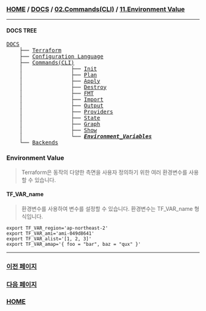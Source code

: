 ### [HOME](https://github.com/YGCHO-repo/Terraform/blob/main/README.md) / [DOCS](https://github.com/YGCHO-repo/Terraform/blob/main/DOCS/README.md) / [02.Commands(CLI)](https://github.com/YGCHO-repo/Terraform/blob/main/DOCS/02_Commands(CLI)/README.md) / [11.Environment Value](https://github.com/YGCHO-repo/Terraform/blob/main/DOCS/02_Commands(CLI)/11_Environment_Variables/README.md)

---

#### DOCS TREE

<pre>
<a href = "https://github.com/YGCHO-repo/Terraform/blob/main/DOCS/README.md">DOCS</a>
    ├── <a href = "https://github.com/YGCHO-repo/Terraform/blob/main/DOCS/00_Terraform/README.md">Terraform</a>
    ├── <a href = "https://github.com/YGCHO-repo/Terraform/blob/main/DOCS/01_Configuration_Language/README.md">Configuration Language</a>
    ├── <a href ="https://github.com/YGCHO-repo/Terraform/blob/main/DOCS/02_Commands(CLI)/README.md">Commands(CLI)</a>
    │               ├── <a href = "https://github.com/YGCHO-repo/Terraform/blob/main/DOCS/02_Commands(CLI)/01_Init/README.md">Init</a>
    │               ├── <a href = "https://github.com/YGCHO-repo/Terraform/blob/main/DOCS/02_Commands(CLI)/02_Plan/README.md">Plan</a>
    │               ├── <a href = "https://github.com/YGCHO-repo/Terraform/blob/main/DOCS/02_Commands(CLI)/03_Apply/README.md">Apply</a>
    │               ├── <a href = "https://github.com/YGCHO-repo/Terraform/blob/main/DOCS/02_Commands(CLI)/04_Destroy/README.md">Destroy</a>
    │               ├── <a href = "https://github.com/YGCHO-repo/Terraform/blob/main/DOCS/02_Commands(CLI)/05_FMT/README.md">FMT</a>
    │               ├── <a href = "https://github.com/YGCHO-repo/Terraform/blob/main/DOCS/02_Commands(CLI)/06_Import/README.md">Import</a>
    │               ├── <a href = "https://github.com/YGCHO-repo/Terraform/blob/main/DOCS/02_Commands(CLI)/07_Output/README.md">Output</a>
    │               ├── <a href = "https://github.com/YGCHO-repo/Terraform/blob/main/DOCS/02_Commands(CLI)/08_Providers/README.md">Providers</a>
    │               ├── <a href = "https://github.com/YGCHO-repo/Terraform/blob/main/DOCS/02_Commands(CLI)/09_State/README.md">State</a>
    │               ├── <a href = "https://github.com/YGCHO-repo/Terraform/blob/main/DOCS/02_Commands(CLI)/10_Graph/README.md">Graph</a>
    │               ├── <a href = "https://github.com/YGCHO-repo/Terraform/blob/main/DOCS/02_Commands(CLI)/12_Show/README.md">Show</a>
    │               └── <i><b><a href = "https://github.com/YGCHO-repo/Terraform/blob/main/DOCS/02_Commands(CLI)/11_Environment_Variables/README.md">Environment_Variables</a></b></i>
    └── <a href = "https://github.com/YGCHO-repo/Terraform/blob/main/DOCS/03_Backends/README.md">Backends</a>
</pre>

### Environment Value

> Terraform은 동작의 다양한 측면을 사용자 정의하기 위한 여러 환경변수를 사용할 수 있습니다.

#### TF_VAR_name

> 환경변수를 사용하여 변수를 설정할 수 있습니다. 환경변수는 TF_VAR_name 형식입니다.

```hcl
export TF_VAR_region='ap-northeast-2'
export TF_VAR_ami='ami-049d8641'
export TF_VAR_alist='[1, 2, 3]'
export TF_VAR_amap='{ foo = "bar", baz = "qux" }'
```

---

### [이전 페이지](https://github.com/YGCHO-repo/Terraform/blob/main/DOCS/02_Commands(CLI)/10_Graph/README.md)

### [다음 페이지](https://github.com/YGCHO-repo/Terraform/blob/main/DOCS/02_Commands(CLI)/12_Show/README.md)

### [HOME](https://github.com/YGCHO-repo/Terraform/blob/main/README.md)
